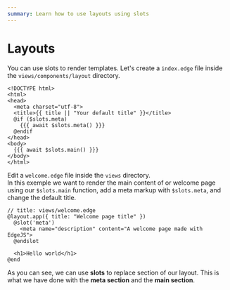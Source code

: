 ```yaml
---
summary: Learn how to use layouts using slots
---
```


# Layouts

You can use slots to render templates. Let's create a `index.edge` file inside the `views/components/layout` directory.

```edge
<!DOCTYPE html>
<html>
<head>
  <meta charset="utf-8">
  <title>{{ title || "Your default title" }}</title>
  @if ($slots.meta)
    {{{ await $slots.meta() }}}
  @endif
</head>
<body>
  {{{ await $slots.main() }}}
</body>
</html>
```

Edit a `welcome.edge` file inside the `views` directory.  
In this exemple we want to render the main content of or welcome page using our `$slots.main` function, add a meta markup with `$slots.meta`, and change the default title. 

```edge
// title: views/welcome.edge
@layout.app({ title: "Welcome page title" })
  @slot('meta')
    <meta name="description" content="A welcome page made with EdgeJS">
  @endslot

  <h1>Hello world</h1>
@end
```

As you can see, we can use **slots** to replace section of our layout. This is what we have done with the **meta section** and the **main section**.
